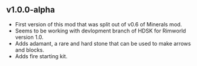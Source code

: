 ## v1.0.0-alpha

* First version of this mod that was split out of v0.6 of Minerals mod. 
* Seems to be working with devlopment branch of HDSK for Rimworld version 1.0.
* Adds adamant, a rare and hard stone that can be used to make arrows and blocks.
* Adds fire starting kit. 